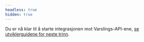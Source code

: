 ```yaml
---
headless: true
hidden: true
---
```


Du er nå klar til å starte integrasjonen mot Varslings-API-ene,
[se utviklerguidene for neste trinn](/nb/notifications/reference/api).